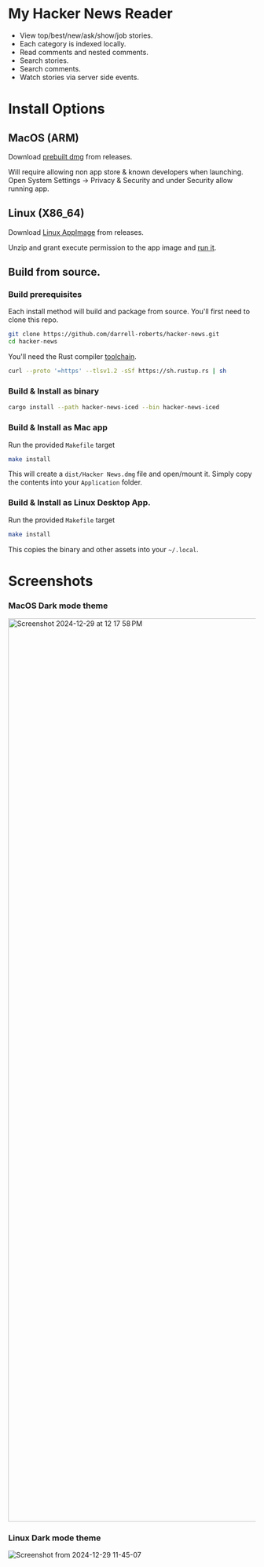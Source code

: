 # My Hacker News Reader
- View top/best/new/ask/show/job stories.
- Each category is indexed locally.
- Read comments and nested comments.
- Search stories.
- Search comments.
- Watch stories via server side events.

# Install Options
## MacOS (ARM)
Download [prebuilt dmg](https://github.com/darrell-roberts/hacker-news/releases) from releases.

Will require allowing non app store & known developers when launching. Open System Settings -> Privacy & Security and under Security allow running app.

## Linux (X86_64)
Download [Linux AppImage](https://github.com/darrell-roberts/hacker-news/releases) from releases.

Unzip and grant execute permission to the app image and [run it](https://docs.appimage.org/user-guide/faq.html#question-how-do-i-run-an-appimage).

## Build from source.

### Build prerequisites
Each install method will build and package from source. You'll first need to clone this repo.

```bash
git clone https://github.com/darrell-roberts/hacker-news.git
cd hacker-news
```

You'll need the Rust compiler [toolchain](https://rustup.rs/).

```bash
curl --proto '=https' --tlsv1.2 -sSf https://sh.rustup.rs | sh
```

### Build & Install as binary

```bash
cargo install --path hacker-news-iced --bin hacker-news-iced
```
### Build & Install as Mac app
Run the provided `Makefile` target

```bash
make install
```

This will create a `dist/Hacker News.dmg` file and open/mount it. Simply copy the contents into your `Application` folder.

### Build & Install as Linux Desktop App.
Run the provided `Makefile` target

```bash
make install
```

This copies the binary and other assets into your `~/.local`.

# Screenshots
### MacOS Dark mode theme
<img width="1840" alt="Screenshot 2024-12-29 at 12 17 58 PM" src="https://github.com/user-attachments/assets/f0bb408d-b048-4869-b562-ab013a4ba1a5" />

### Linux Dark mode theme
![Screenshot from 2024-12-29 11-45-07](https://github.com/user-attachments/assets/dfa56deb-501e-4a96-a8f2-dd680fd02939)





